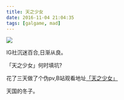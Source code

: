 ```yaml
---
title: 天之少女
date: 2016-11-04 21:04:35
tags: [galgame, mad]
---
```


![](https://i0.hdslb.com/bfs/archive/68557be1a06321b6a06aede99d770d80c84a62aa.jpg)

IG社沉迷百合,日渐从良。

「天之少女」何时填坑?

花了三天做了个伪pv,B站观看地址[「天之少女」](http://www.bilibili.com/video/av6949800/)

天国的冬子。

